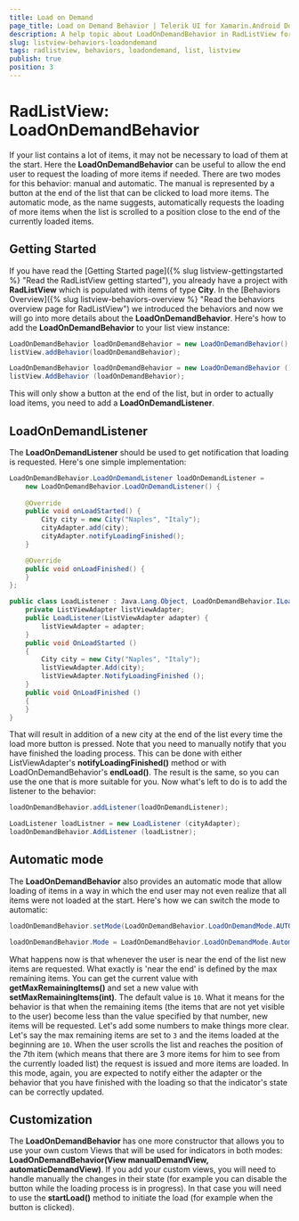 ```yaml
---
title: Load on Demand
page_title: Load on Demand Behavior | Telerik UI for Xamarin.Android Documentation
description: A help topic about LoadOnDemandBehavior in RadListView for Android.
slug: listview-behaviors-loadondemand
tags: radlistview, behaviors, loadondemand, list, listview
publish: true
position: 3
---
```


# RadListView: LoadOnDemandBehavior

If your list contains a lot of items, it may not be necessary to load of them at the start. Here the **LoadOnDemandBehavior** can be useful to allow the end user to request the loading of more items if needed.
There are two modes for this behavior: manual and automatic. The manual is represented by a button at the end of the list that can be clicked to load more items. The automatic mode, as the name suggests,
automatically requests the loading of more items when the list is scrolled to a position close to the end of the currently loaded items.

## Getting Started

If you have read the [Getting Started page]({% slug listview-gettingstarted %} "Read the RadListView getting started"), you already have a project with **RadListView** which is populated with items of type **City**. In 
the [Behaviors Overview]({% slug listview-behaviors-overview %} "Read the behaviors overview page for RadListView") we introduced the behaviors and now we will go into more details about the **LoadOnDemandBehavior**.
Here's how to add the **LoadOnDemandBehavior** to your list view instance:

```Java
LoadOnDemandBehavior loadOnDemandBehavior = new LoadOnDemandBehavior();
listView.addBehavior(loadOnDemandBehavior);
```
```C#
LoadOnDemandBehavior loadOnDemandBehavior = new LoadOnDemandBehavior ();
listView.AddBehavior (loadOnDemandBehavior);
```

This will only show a button at the end of the list, but in order to actually load items, you need to add a **LoadOnDemandListener**.

## LoadOnDemandListener

The **LoadOnDemandListener** should be used to get notification that loading is requested. Here's one simple implementation:

```Java
LoadOnDemandBehavior.LoadOnDemandListener loadOnDemandListener = 
	new LoadOnDemandBehavior.LoadOnDemandListener() {
	
	@Override
	public void onLoadStarted() {
		City city = new City("Naples", "Italy");
		cityAdapter.add(city);
		cityAdapter.notifyLoadingFinished();
	}

	@Override
	public void onLoadFinished() {
	}
};
```
```C#
public class LoadListener : Java.Lang.Object, LoadOnDemandBehavior.ILoadOnDemandListener {
	private ListViewAdapter listViewAdapter;
	public LoadListener(ListViewAdapter adapter) {
		listViewAdapter = adapter;
	}
	public void OnLoadStarted ()
	{
		City city = new City("Naples", "Italy");
		listViewAdapter.Add(city);
		listViewAdapter.NotifyLoadingFinished ();
	}
	public void OnLoadFinished ()
	{
	}
}
```

That will result in addition of a new city at the end of the list every time the load more button is pressed. Note that you need to manually notify that you have finished the loading process. This can be done with either
ListViewAdapter's **notifyLoadingFinished()** method or with LoadOnDemandBehavior's **endLoad()**. The result is the same, so you can use the one that is more suitable for you. 
Now what's left to do is to add the listener to the behavior:

```Java
loadOnDemandBehavior.addListener(loadOnDemandListener);
```
```C#
LoadListener loadListner = new LoadListener (cityAdapter);
loadOnDemandBehavior.AddListener (loadListner);
```

## Automatic mode

The **LoadOnDemandBehavior** also provides an automatic mode that allow loading of items in a way in which the end user may not even realize that all items were not loaded at the start. 
Here's how we can switch the mode to automatic:

```Java
loadOnDemandBehavior.setMode(LoadOnDemandBehavior.LoadOnDemandMode.AUTOMATIC);
```
```C#
loadOnDemandBehavior.Mode = LoadOnDemandBehavior.LoadOnDemandMode.Automatic;
```

What happens now is that whenever the user is near the end of the list new items are requested. What exactly is 'near the end' is defined by the max remaining items. You can get the current value with **getMaxRemainingItems()**
and set a new value with **setMaxRemainingItems(int)**. The default value is `10`. What it means 
for the behavior is that when the remaining items (the items that are not yet visible to the user) become less than the value specified by that number, new items will be requested. 
Let's add some numbers to make things more clear. Let's say the max remaining items are set to `3` and the items loaded at the beginning are `10`. When the user scrolls the list and reaches the position of the 7th item
(which means that there are 3 more items for him to see from the currently loaded list) the request is issued and more items are loaded. 
In this mode, again, you are expected to notify either the adapter or the behavior that you have finished with the loading so 
that the indicator's state can be correctly updated.

## Customization

The **LoadOnDemandBehavior** has one more constructor that allows you to use your own custom Views that will be used for indicators in both modes: **LoadOnDemandBehavior(View manualDemandView, automaticDemandView)**. 
If you add your custom views, you will need to handle manually the changes in their state (for example you can disable the button while the loading process is in progress). 
In that case you will need to use the **startLoad()** method to initiate the load (for example when the button is clicked).